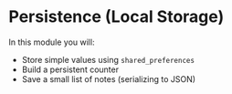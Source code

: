 # Persistence (Local Storage)

In this module you will:
- Store simple values using `shared_preferences`
- Build a persistent counter
- Save a small list of notes (serializing to JSON)
